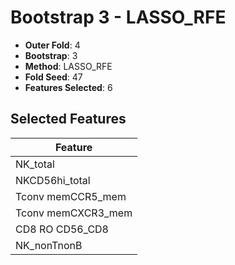 # Bootstrap 3 - LASSO_RFE

- **Outer Fold**: 4
- **Bootstrap**: 3
- **Method**: LASSO_RFE
- **Fold Seed**: 47
- **Features Selected**: 6

## Selected Features

| Feature |
|---------|
| NK_total |
| NKCD56hi_total |
| Tconv memCCR5_mem |
| Tconv memCXCR3_mem |
| CD8 RO CD56_CD8 |
| NK_nonTnonB |
